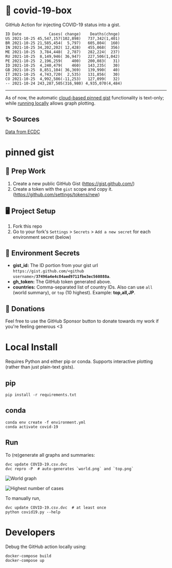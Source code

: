 # 🏥 covid-19-box

GitHub Action for injecting COVID-19 status into a gist.

```
ID Date            Cases( change)    Deaths(chnge)
US 2021-10-25 45,547,157(102,898)   737,342(1,401)
BR 2021-10-25 21,585,454(  5,797)   605,804(  160)
IN 2021-10-25 34,202,202( 12,428)   455,068(  356)
ME 2021-10-25  3,784,448(  2,787)   282,224(  237)
RU 2021-10-25  8,149,946( 36,947)   227,506(1,042)
PE 2021-10-25  2,196,259(    400)   200,083(   31)
ID 2021-10-25  4,240,479(    460)   143,235(   30)
GB 2021-10-25  8,851,104( 36,369)   139,990(   40)
IT 2021-10-25  4,743,720(  2,535)   131,856(   30)
CO 2021-10-25  4,992,586(-11,253)   127,099(   32)
-- 2021-10-24 243,287,505(316,980) 4,935,070(4,484)
```

---

As of now, the automatic [cloud-based pinned gist](#pinned-gist) functionality is text-only;
while [running locally](#local-install) allows graph plotting.

## ✨ Sources

[Data from ECDC](https://www.ecdc.europa.eu/en/publications-data/download-todays-data-geographic-distribution-covid-19-cases-worldwide)

# pinned gist

## 🎒 Prep Work
1. Create a new public GitHub Gist (https://gist.github.com/)
1. Create a token with the `gist` scope and copy it. (https://github.com/settings/tokens/new)

## 🖥 Project Setup
1. Fork this repo
1. Go to your fork's `Settings` > `Secrets` > `Add a new secret` for each environment secret (below)

## 🤫 Environment Secrets
- **gist_id:** The ID portion from your gist url `https://gist.github.com/<github username>/`**`37496a4e4c84aed9711fbe3ec560888a`**.
- **gh_token:** The GitHub token generated above.
- **countries:** Comma-separated list of country IDs. Also can use `all` (world summary), or `top` (10 highest). Example: **top,all,JP**.

## 💸 Donations

Feel free to use the GitHub Sponsor button to donate towards my work if you're feeling generous <3

# Local Install

Requires Python and either pip or conda. Supports interactive plotting (rather than just plain-text gists).

## pip

```
pip install -r requirements.txt
```

## conda

```
conda env create -f environment.yml
conda activate covid-19
```

## Run

To (re)generate all graphs and summaries:

```
dvc update COVID-19.csv.dvc
dvc repro -P  # auto-generates `world.png` and `top.png`
```

![World graph](world.png)

![Highest number of cases](top.png)

To manually run,

```
dvc update COVID-19.csv.dvc  # at least once
python covid19.py --help
```

# Developers

Debug the GitHub action locally using:

```
docker-compose build
docker-compose up
```
